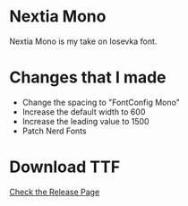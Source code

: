 # Nextia Mono
Nextia Mono is my take on Iosevka font.

# Changes that I made
- Change the spacing to "FontConfig Mono"
- Increase the default width to 600
- Increase the leading value to 1500
- Patch Nerd Fonts

# Download TTF
[Check the Release Page](https://github.com/nextiaindex/nextia-mono/releases)
